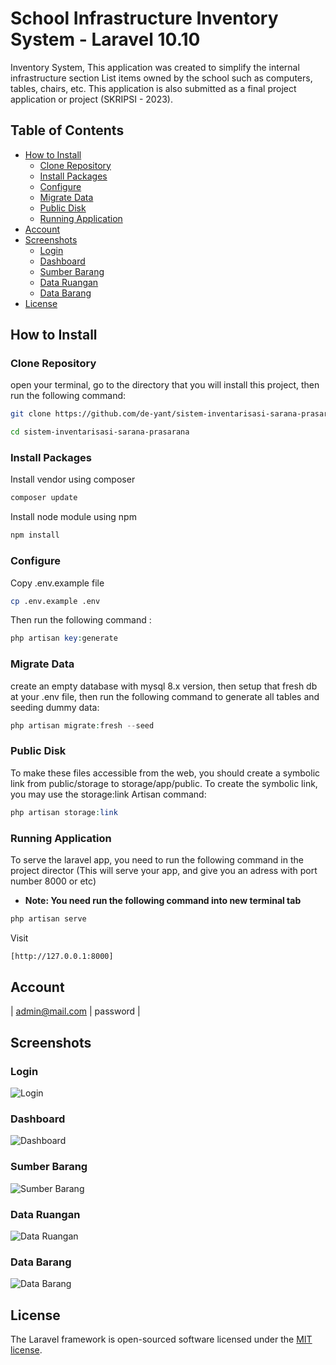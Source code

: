 # School Infrastructure Inventory System - Laravel 10.10

Inventory System, This application was created to simplify the internal infrastructure section
List items owned by the school such as computers, tables, chairs, etc. This application is also submitted as a final project application or project (SKRIPSI - 2023).

## Table of Contents

- [How to Install](#how-to-install)
  - [Clone Repository](#clone-repository)
  - [Install Packages](#install-packages)
  - [Configure](#configure)
  - [Migrate Data](#migrate-data)
  - [Public Disk](#public-disk)
  - [Running Application](#running-application)
- [Account](#account)
- [Screenshots](#screenshots)
  - [Login](#login)
  - [Dashboard](#dashboard)
  - [Sumber Barang](#sumber-barang)
  - [Data Ruangan](#data-ruangan)
  - [Data Barang](#data-barang)
- [License](#license)

## How to Install

### Clone Repository
open your terminal, go to the directory that you will install this project, then run the following command:

```bash
git clone https://github.com/de-yant/sistem-inventarisasi-sarana-prasarana.git

cd sistem-inventarisasi-sarana-prasarana 
```

### Install Packages
Install vendor using composer

```bash
composer update
```

Install node module using npm

```bash
npm install
```

### Configure
Copy .env.example file

```bash
cp .env.example .env
```

Then run the following command :

```php
php artisan key:generate
```

### Migrate Data
create an empty database with mysql 8.x version, then setup that fresh db at your .env file, then run the following command to generate all tables and seeding dummy data:

```php
php artisan migrate:fresh --seed
```
### Public Disk
To make these files accessible from the web, you should create a symbolic link from public/storage to storage/app/public.
To create the symbolic link, you may use the storage:link Artisan command:

```php
php artisan storage:link
```

### Running Application
To serve the laravel app, you need to run the following command in the project director (This will serve your app, and give you an adress with port number 8000 or etc)
- **Note: You need run the following command into new terminal tab**

```php
php artisan serve
```

Visit
```bash 
[http://127.0.0.1:8000]
```

## Account
  | admin@mail.com   | password |

## Screenshots

### Login

![Login](https://github.com/de-yant/sistem-inventarisasi-sarana-prasarana/blob/main/public/assets/img/login.png?raw=true)

### Dashboard

![Dashboard](https://github.com/de-yant/sistem-inventarisasi-sarana-prasarana/blob/main/public/assets/img/dashboard.png?raw=true)

### Sumber Barang

![Sumber Barang](https://github.com/de-yant/sistem-inventarisasi-sarana-prasarana/blob/main/public/assets/img/sumber-dana.png?raw=true)

### Data Ruangan

![Data Ruangan](https://github.com/de-yant/sistem-inventarisasi-sarana-prasarana/blob/main/public/assets/img/data-ruangan.png?raw=true)

### Data Barang

![Data Barang](https://github.com/de-yant/sistem-inventarisasi-sarana-prasarana/blob/main/public/assets/img/data-barang.png?raw=true)

## License

The Laravel framework is open-sourced software licensed under the [MIT license](https://opensource.org/licenses/MIT).
